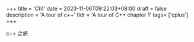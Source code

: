 +++
title = 'Ch1'
date = 2023-11-06T09:22:03+08:00
draft = false
description = 'A tour of c++'
tldr = 'A tour of C++ chapter 1'
tags= ['cplus']
+++

c++ 之旅
